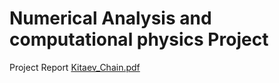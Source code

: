 # Numerical Analysis and computational physics Project 
Project Report
[Kitaev_Chain.pdf](https://github.com/user-attachments/files/17533000/Kitaev_Chain.pdf)
